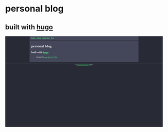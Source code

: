 # personal blog

## built with [hugo](https://github.com/gohugoio/hugo)

![demo image](static/img/blog_demo.png)
